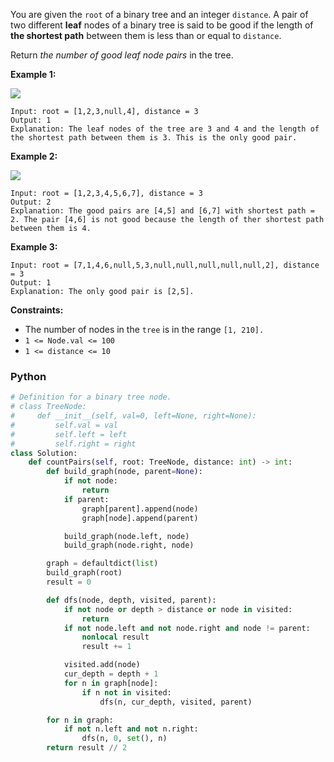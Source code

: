 You are given the  `root`  of a binary tree and an integer  `distance`. A pair of two different  **leaf**  nodes of a
binary tree is said to be good if the length of  **the shortest path**  between them is less than or equal
to  `distance`.

Return  _the number of good leaf node pairs_  in the tree.

**Example 1:**

![](https://assets.leetcode.com/uploads/2020/07/09/e1.jpg)

```
Input: root = [1,2,3,null,4], distance = 3
Output: 1
Explanation: The leaf nodes of the tree are 3 and 4 and the length of the shortest path between them is 3. This is the only good pair.
```

**Example 2:**

![](https://assets.leetcode.com/uploads/2020/07/09/e2.jpg)

```
Input: root = [1,2,3,4,5,6,7], distance = 3
Output: 2
Explanation: The good pairs are [4,5] and [6,7] with shortest path = 2. The pair [4,6] is not good because the length of ther shortest path between them is 4.
```

**Example 3:**

```
Input: root = [7,1,4,6,null,5,3,null,null,null,null,null,2], distance = 3
Output: 1
Explanation: The only good pair is [2,5].
```

**Constraints:**

- The number of nodes in the  `tree`  is in the range  `[1, 210].`
- `1 <= Node.val <= 100`
- `1 <= distance <= 10`

### Python

```py
# Definition for a binary tree node.
# class TreeNode:
#     def __init__(self, val=0, left=None, right=None):
#         self.val = val
#         self.left = left
#         self.right = right
class Solution:
    def countPairs(self, root: TreeNode, distance: int) -> int:
        def build_graph(node, parent=None):
            if not node:
                return
            if parent:
                graph[parent].append(node)
                graph[node].append(parent)

            build_graph(node.left, node)
            build_graph(node.right, node)

        graph = defaultdict(list)
        build_graph(root)
        result = 0

        def dfs(node, depth, visited, parent):
            if not node or depth > distance or node in visited:
                return
            if not node.left and not node.right and node != parent:
                nonlocal result
                result += 1

            visited.add(node)
            cur_depth = depth + 1
            for n in graph[node]:
                if n not in visited:
                    dfs(n, cur_depth, visited, parent)

        for n in graph:
            if not n.left and not n.right:
                dfs(n, 0, set(), n)
        return result // 2
```